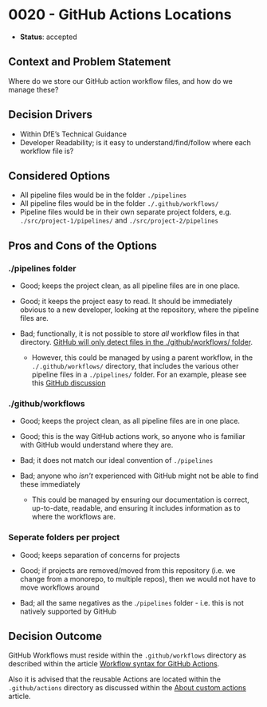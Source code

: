 # 0020 - GitHub Actions Locations

* **Status**: accepted

## Context and Problem Statement

Where do we store our GitHub action workflow files, and how do we manage these?

## Decision Drivers

* Within DfE’s Technical Guidance
* Developer Readability; is it easy to understand/find/follow where each workflow file is?

## Considered Options

* All pipeline files would be in the folder ```./pipelines```
* All pipeline files would be in the folder ```./.github/workflows/```
* Pipeline files would be in their own separate project folders, e.g. ```./src/project-1/pipelines/``` and ```./src/project-2/pipelines```

## Pros and Cons of the Options

### ./pipelines folder

* Good; keeps the project clean, as all pipeline files are in one place.
* Good; it keeps the project easy to read. It should be immediately obvious to a new developer, looking at the repository, where the pipeline files are.

* Bad; functionally, it is not possible to store *all* workflow files in that directory. [GitHub will only detect files in the ./github/workflows/ folder](https://docs.github.com/en/actions/using-workflows/workflow-syntax-for-github-actions).
  * However, this could be managed by using a parent workflow, in the ```./.github/workflows/``` directory, that includes the various other pipeline files in a ```./pipelines/``` folder. For an example, please see this [GitHub discussion](https://github.com/orgs/community/discussions/18055#discussioncomment-5793379)

### ./github/workflows

* Good; keeps the project clean, as all pipeline files are in one place.
* Good; this is the way GitHub actions work, so anyone who is familiar with GitHub would understand where they are.

* Bad; it does not match our ideal convention of ```./pipelines```
* Bad; anyone who *isn't* experienced with GitHub might not be able to find these immediately
  * This could be managed by ensuring our documentation is correct, up-to-date, readable, and ensuring it includes information as to where the workflows are.

### Seperate folders per project

* Good; keeps separation of concerns for projects
* Good; if projects are removed/moved from this repository (i.e. we change from a monorepo, to multiple repos), then we would not have to move workflows around

* Bad; all the same negatives as the .```/pipelines``` folder - i.e. this is not natively supported by GitHub

## Decision Outcome

GitHub Workflows must reside within the `.github/workflows` directory as described within the article [Workflow syntax for GitHub Actions](https://docs.github.com/en/actions/using-workflows/workflow-syntax-for-github-actions).  

Also it is advised that the reusable Actions are located within the `.github/actions` directory as discussed within the [About custom actions](https://docs.github.com/en/actions/creating-actions/about-custom-actions#choosing-a-location-for-your-action) article.
